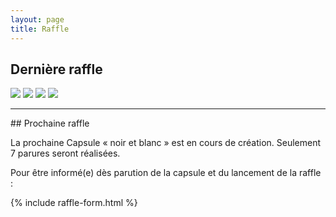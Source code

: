 ```yaml
---
layout: page
title: Raffle
---
```

## Dernière raffle

<div class="gallery" data-columns="2">
	<img class="lazy" src="/images/raffle/1-crop.jpg">
  <img class="lazy" src="/images/raffle/4.jpg">
  <img class="lazy" src="/images/raffle/3-crop.jpg">
  <img class="lazy" src="/images/raffle/2-crop.jpg">
</div>
<hr>
## Prochaine raffle

La prochaine Capsule « noir et blanc » est en cours de création. Seulement 7 parures seront réalisées.

Pour être informé(e) dès parution de la capsule et du lancement de la raffle :

{% include raffle-form.html %}
